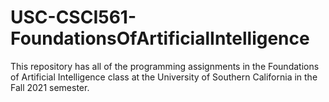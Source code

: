 # USC-CSCI561-FoundationsOfArtificialIntelligence
This repository has all of the programming assignments in the Foundations of Artificial Intelligence class at the University of Southern California in the Fall 2021 semester.

